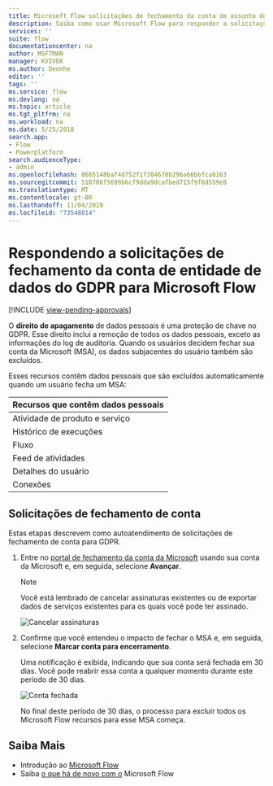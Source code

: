 ```yaml
---
title: Microsoft Flow solicitações de fechamento da conta de assunto de dados do GDPR para contas da Microsoft (MSA) | Microsoft Docs
description: Saiba como usar Microsoft Flow para responder a solicitações de fechamento da conta de entidade de dados do às GPDR para contas da Microsoft.
services: ''
suite: flow
documentationcenter: na
author: MSFTMAN
manager: KVIVEK
ms.author: Deonhe
editor: ''
tags: ''
ms.service: flow
ms.devlang: na
ms.topic: article
ms.tgt_pltfrm: na
ms.workload: na
ms.date: 5/25/2018
search.app:
- Flow
- Powerplatform
search.audienceType:
- admin
ms.openlocfilehash: 8665148baf4d752f1f384670b296a66bbfca6163
ms.sourcegitcommit: 510706f5699b6cf9dda9dcafbed715f9f6d559e8
ms.translationtype: MT
ms.contentlocale: pt-BR
ms.lasthandoff: 11/04/2019
ms.locfileid: "73548014"
---
```

# <a name="responding-to-gdpr-data-subject-account-close-requests-for-microsoft-flow"></a>Respondendo a solicitações de fechamento da conta de entidade de dados do GDPR para Microsoft Flow
[!INCLUDE [view-pending-approvals](includes/cc-rebrand.md)]

O **direito de apagamento** de dados pessoais é uma proteção de chave no GDPR. Esse direito inclui a remoção de todos os dados pessoais, exceto as informações do log de auditoria. Quando os usuários decidem fechar sua conta da Microsoft (MSA), os dados subjacentes do usuário também são excluídos.

Esses recursos contêm dados pessoais que são excluídos automaticamente quando um usuário fecha um MSA:

|Recursos que contêm dados pessoais|
|------|
|Atividade de produto e serviço|
|Histórico de execuções|
|Fluxo|
|Feed de atividades|
|Detalhes do usuário|
|Conexões|

## <a name="account-close-requests"></a>Solicitações de fechamento de conta

Estas etapas descrevem como autoatendimento de solicitações de fechamento de conta para GDPR.

1. Entre no [portal de fechamento da conta da Microsoft](https://go.microsoft.com/fwlink/?LinkId=523898) usando sua conta da Microsoft e, em seguida, selecione **Avançar**.

    > [!NOTE]
    > Você está lembrado de cancelar assinaturas existentes ou de exportar dados de serviços existentes para os quais você pode ter assinado.
    >
    >

    ![Cancelar assinaturas](./media/gdpr-dsr-delete-msa/accountclose.png)

1. Confirme que você entendeu o impacto de fechar o MSA e, em seguida, selecione **Marcar conta para encerramento**.

    Uma notificação é exibida, indicando que sua conta será fechada em 30 dias. Você pode reabrir essa conta a qualquer momento durante este período de 30 dias.

    ![Conta fechada](./media/gdpr-dsr-delete-msa/accountclosed.png)

    No final deste período de 30 dias, o processo para excluir todos os Microsoft Flow recursos para esse MSA começa.

## <a name="learn-more"></a>Saiba Mais

* Introdução ao [Microsoft Flow](getting-started.md)
* Saiba [o que há de novo com o](release-notes.md) Microsoft Flow
